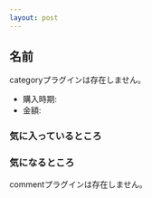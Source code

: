 ```yaml
---
layout: post
---
```

<h2>名前</h2>
<p><span class="error">categoryプラグインは存在しません。</span></p>
<ul>
<li>購入時期:</li>
<li>金額:</li>
</ul>
<h3>気に入っているところ</h3>
<h3>気になるところ</h3>
<p><span class="error">commentプラグインは存在しません。</span> </p>

